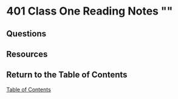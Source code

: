 # 401 Class One Reading Notes ""

## Questions

## Resources

## Return to the Table of Contents

[Table of Contents](https://todd75.github.io/reading-notes/)